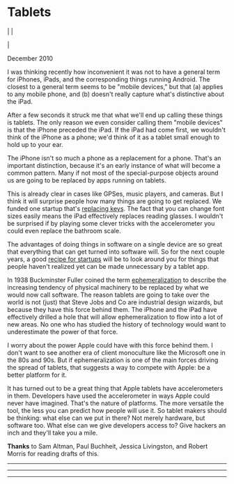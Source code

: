 # Tablets

| | [](index.html)  
  
|   
  
December 2010  
  
I was thinking recently how inconvenient it was not to have a general term for iPhones, iPads, and the corresponding things running Android. The closest to a general term seems to be "mobile devices," but that (a) applies to any mobile phone, and (b) doesn't really capture what's distinctive about the iPad.  
  
After a few seconds it struck me that what we'll end up calling these things is tablets. The only reason we even consider calling them "mobile devices" is that the iPhone preceded the iPad. If the iPad had come first, we wouldn't think of the iPhone as a phone; we'd think of it as a tablet small enough to hold up to your ear.  
  
The iPhone isn't so much a phone as a replacement for a phone. That's an important distinction, because it's an early instance of what will become a common pattern. Many if not most of the special-purpose objects around us are going to be replaced by apps running on tablets.  
  
This is already clear in cases like GPSes, music players, and cameras. But I think it will surprise people how many things are going to get replaced. We funded one startup that's [replacing keys](http://lockitron.com/). The fact that you can change font sizes easily means the iPad effectively replaces reading glasses. I wouldn't be surprised if by playing some clever tricks with the accelerometer you could even replace the bathroom scale.  
  
The advantages of doing things in software on a single device are so great that everything that can get turned into software will. So for the next couple years, a good [recipe for startups](http://ycombinator.com/rfs8.html) will be to look around you for things that people haven't realized yet can be made unnecessary by a tablet app.  
  
In 1938 Buckminster Fuller coined the term [ephemeralization](http://en.wikipedia.org/wiki/Ephemeralization) to describe the increasing tendency of physical machinery to be replaced by what we would now call software. The reason tablets are going to take over the world is not (just) that Steve Jobs and Co are industrial design wizards, but because they have this force behind them. The iPhone and the iPad have effectively drilled a hole that will allow ephemeralization to flow into a lot of new areas. No one who has studied the history of technology would want to underestimate the power of that force.  
  
I worry about the power Apple could have with this force behind them. I don't want to see another era of client monoculture like the Microsoft one in the 80s and 90s. But if ephemeralization is one of the main forces driving the spread of tablets, that suggests a way to compete with Apple: be a better platform for it.  
  
It has turned out to be a great thing that Apple tablets have accelerometers in them. Developers have used the accelerometer in ways Apple could never have imagined. That's the nature of platforms. The more versatile the tool, the less you can predict how people will use it. So tablet makers should be thinking: what else can we put in there? Not merely hardware, but software too. What else can we give developers access to? Give hackers an inch and they'll take you a mile.  
  
  
  
  
  
  
  
**Thanks** to Sam Altman, Paul Buchheit, Jessica Livingston, and Robert Morris for reading drafts of this.  
  
  
  
  
---  
  
  

* * *  
  
---
